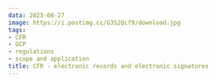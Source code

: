 ```yaml
---
data: 2023-08-27
image: https://i.postimg.cc/G3S2Qcf9/download.jpg
tags:
- CFR
- GCP
- regulations
- scope and application
title: CFR - electronic records and electronic signatures
---
```



